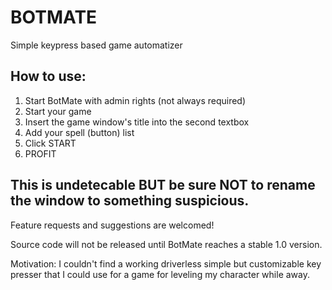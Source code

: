# BOTMATE
Simple keypress based game automatizer

## How to use:
1. Start BotMate with admin rights (not always required)
2. Start your game
3. Insert the game window's title into the second textbox
4. Add your spell (button) list
5. Click START
6. PROFIT

## This is undetecable BUT be sure NOT to rename the window to something suspicious.

Feature requests and suggestions are welcomed!

Source code will not be released until BotMate reaches a stable 1.0 version.

Motivation: I couldn't find a working driverless simple but customizable key presser that I could use for a game for leveling my character while away.

